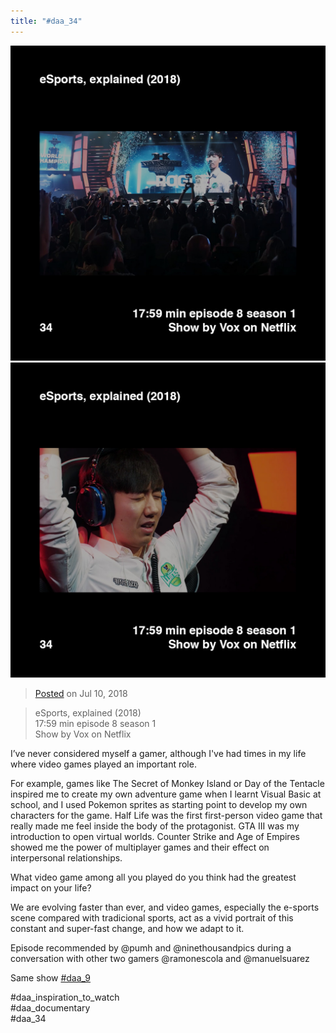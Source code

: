 ```yaml
---
title: "#daa_34"
---
```

<div class="gallery">
    <div class="gallery-row">
        <img src="../assets/201807102323-1.jpg">
        <img src="../assets/201807102323-2.jpg">
    </div>
</div>

>[Posted](202106221357) on Jul 10, 2018

>eSports, explained (2018)  
>17:59 min episode 8 season 1  
>Show by Vox on Netflix

I’ve never considered myself a gamer, although I've had times in my life where video games played an important role.

For example, games like The Secret of Monkey Island or Day of the Tentacle inspired me to create my own adventure game when I learnt Visual Basic at school, and I used Pokemon sprites as starting point to develop my own characters for the game. Half Life was the first first-person video game that really made me feel inside the body of the protagonist. GTA III was my introduction to open virtual worlds. Counter Strike and Age of Empires showed me the power of multiplayer games and their effect on interpersonal relationships.

What video game among all you played do you think had the greatest impact on your life?

We are evolving faster than ever, and video games, especially the e-sports scene compared with tradicional sports, act as a vivid portrait of this constant and super-fast change, and how we adapt to it.

Episode recommended by @pumh and @ninethousandpics during a conversation with other two gamers @ramonescola and @manuelsuarez

Same show [#daa_9](201805272035)

#daa_inspiration_to_watch  
#daa_documentary  
#daa_34